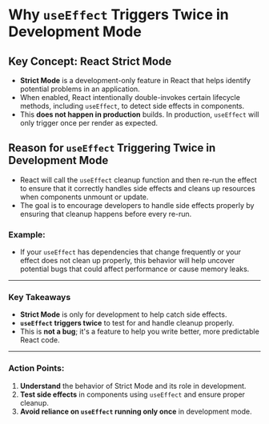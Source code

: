 # Why `useEffect` Triggers Twice in Development Mode

## Key Concept: React Strict Mode

- **Strict Mode** is a development-only feature in React that helps identify potential problems in an application.
- When enabled, React intentionally double-invokes certain lifecycle methods, including `useEffect`, to detect side effects in components.
- This **does not happen in production** builds. In production, `useEffect` will only trigger once per render as expected.

## Reason for `useEffect` Triggering Twice in Development Mode

- React will call the `useEffect` cleanup function and then re-run the effect to ensure that it correctly handles side effects and cleans up resources when components unmount or update.
- The goal is to encourage developers to handle side effects properly by ensuring that cleanup happens before every re-run.

### Example:

- If your `useEffect` has dependencies that change frequently or your effect does not clean up properly, this behavior will help uncover potential bugs that could affect performance or cause memory leaks.

---

### Key Takeaways

- **Strict Mode** is only for development to help catch side effects.
- **`useEffect` triggers twice** to test for and handle cleanup properly.
- This is **not a bug**; it's a feature to help you write better, more predictable React code.

---

### Action Points:

1. **Understand** the behavior of Strict Mode and its role in development.
2. **Test side effects** in components using `useEffect` and ensure proper cleanup.
3. **Avoid reliance on `useEffect` running only once** in development mode.
